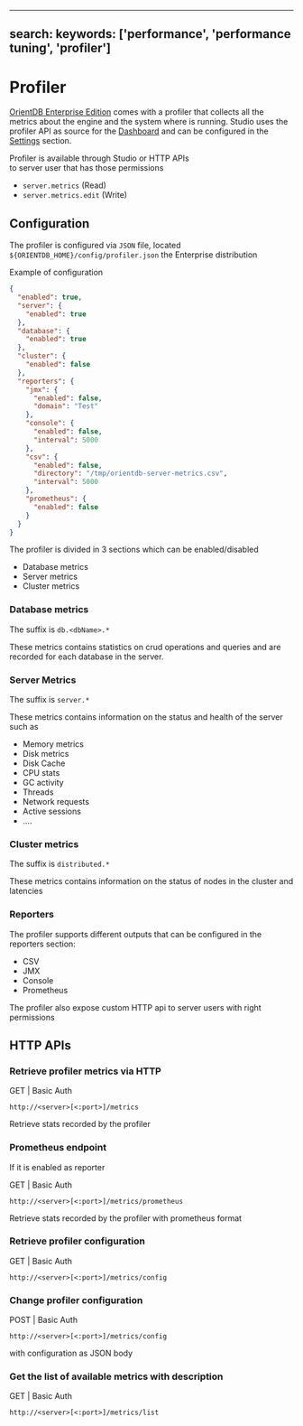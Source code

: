 
---
search:
   keywords: ['performance', 'performance tuning', 'profiler']
---

# Profiler

[OrientDB Enterprise Edition](../ee/Enterprise-Edition.md) comes with a profiler that collects all the metrics about the engine and the system where is running. Studio uses the profiler API as source for the [Dashboard](./Dashboard.md) and can be configured in the [Settings](./Settings.md) section.

Profiler is available through Studio or HTTP APIs  
to server user that has those permissions

- `server.metrics` (Read)  
- `server.metrics.edit` (Write)

## Configuration

The profiler is configured via `JSON` file, located  `${ORIENTDB_HOME}/config/profiler.json` the  Enterprise distribution

Example of configuration

```JSON
{
  "enabled": true,
  "server": {
    "enabled": true
  },
  "database": {
    "enabled": true
  },
  "cluster": {
    "enabled": false
  },
  "reporters": {
    "jmx": {
      "enabled": false,
      "domain": "Test"
    },
    "console": {
      "enabled": false,
      "interval": 5000
    },
    "csv": {
      "enabled": false,
      "directory": "/tmp/orientdb-server-metrics.csv",
      "interval": 5000
    },
    "prometheus": {
      "enabled": false
    }
  }
}
```

The profiler is divided in 3 sections which can be enabled/disabled 

- Database metrics
- Server metrics
- Cluster metrics

### Database metrics

The suffix is `db.<dbName>.*`

These metrics contains statistics on crud operations and queries and are recorded for each database in the server.

### Server Metrics

The suffix is `server.*`

These metrics contains information on the status and health of the server such as

- Memory metrics
- Disk metrics
- Disk Cache 
- CPU stats
- GC activity
- Threads
- Network requests
- Active sessions
- ....

### Cluster metrics

The suffix is `distributed.*`

These metrics contains information on the status of nodes in the cluster and latencies

### Reporters

The profiler supports different outputs that can  be configured in the reporters section:

- CSV
- JMX
- Console
- Prometheus


The profiler also expose custom HTTP api to server users with right permissions

## HTTP APIs

### Retrieve profiler metrics via HTTP

GET | Basic Auth

```
http://<server>[<:port>]/metrics
```

Retrieve stats recorded by the profiler



### Prometheus endpoint

If it is enabled as reporter

GET | Basic Auth

```
http://<server>[<:port>]/metrics/prometheus
```

Retrieve stats recorded by the profiler with prometheus format


### Retrieve profiler configuration

GET | Basic Auth

```
http://<server>[<:port>]/metrics/config
```

### Change profiler configuration

POST | Basic Auth

```
http://<server>[<:port>]/metrics/config
```

with configuration as JSON body


### Get the list of available metrics with description

GET | Basic Auth

```
http://<server>[<:port>]/metrics/list
```

